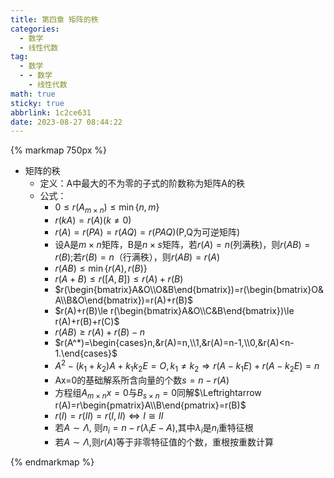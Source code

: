 ```yaml
---
title: 第四章 矩阵的秩
categories:
  - 数学
  - 线性代数
tag:
  - 数学
  - - 数学
    - 线性代数
math: true
sticky: true
abbrlink: 1c2ce631
date: 2023-08-27 08:44:22
---
```


{% markmap 750px %}

- 矩阵的秩
  - 定义：A中最大的不为零的子式的阶数称为矩阵A的秩
  - 公式：
    - $0\le r(A_{m\times n})\le\min\{n,m\}$
    - $r(kA)=r(A)(k\ne 0)$
    - $r(A)=r(PA)=r(AQ)=r(PAQ)$(P,Q为可逆矩阵)
    - 设A是$m\times n$矩阵，B是$n\times s$矩阵，若$r(A)=n$(列满秩)，则$r(AB)=r(B);$若$r(B)=n$（行满秩），则$r(AB)=r(A)$
    - $r(AB)\le \min\{r(A),r(B)\}$
    - $r(A+B)\le r([A,B])\le r(A)+r(B)$
    - $r(\begin{bmatrix}A&O\\O&B\end{bmatrix})=r(\begin{bmatrix}O&A\\B&O\end{bmatrix})=r(A)+r(B)$
    - $r(A)+r(B)\le r(\begin{bmatrix}A&O\\C&B\end{bmatrix})\le r(A)+r(B)+r(C)$
    - $r(AB)\ge r(A)+r(B)-n$
    - $r(A^*)=\begin{cases}n,&r(A)=n,\\1,&r(A)=n-1,\\0,&r(A)<n-1.\end{cases}$
    - $A^2-(k_1+k_2)A+k_1k_2E=O,k_1\ne k_2\Rightarrow r(A-k_1E)+r(A-k_2E)=n$
    - Ax=0的基础解系所含向量的个数$s=n-r(A)$
    - 方程组$A_{m\times n}x=0$与$B_{s\times n}=0$同解$\Leftrightarrow r(A)=r\begin{pmatrix}A\\B\end{pmatrix}=r(B)$
    - $r(I)=r(II)=r(I,II)\Leftrightarrow I\cong II$
    - 若$A\sim \Lambda,$ 则$n_i=n-r(\lambda_iE-A),$其中$\lambda_i$是$n_i$重特征根
    - 若$A\sim\Lambda,$则$r(A)$等于非零特征值的个数，重根按重数计算

{% endmarkmap %}